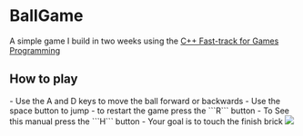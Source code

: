 # BallGame

A simple game I build in two weeks using the [C++ Fast-track for Games Programming](https://www.3dgep.com/cpp-fast-track-2-template)

<h2>How to play</h2>
- Use the A and D keys to move the ball forward or backwards
- Use the space button to jump
- to restart the game press the ```R``` button
- To See this manual press the ```H``` button
- Your goal is to touch the finish brick

<img src="BallGame.gif"/>